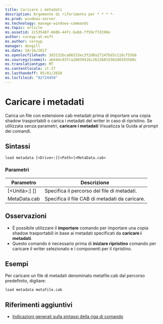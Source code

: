 ```yaml
---
title: Caricare i metadati
description: Argomento di riferimento per * * * *-
ms.prod: windows-server
ms.technology: manage-windows-commands
ms.topic: article
ms.assetid: 2c535487-668b-44fc-babb-ff59cf7d190e
author: coreyp-at-msft
ms.author: coreyp
manager: dongill
ms.date: 10/16/2017
ms.openlocfilehash: 3d3132bca86533ec3f2d0a27247bd3c116cf55b6
ms.sourcegitcommit: ab64dc83fca28039416c26226815502d0193500c
ms.translationtype: MT
ms.contentlocale: it-IT
ms.lasthandoff: 05/01/2020
ms.locfileid: "82724459"
---
```

# <a name="load-metadata"></a>Caricare i metadati



Carica un file con estensione cab metadati prima di importare una copia shadow trasportabili o carica i metadati del writer in caso di ripristino. Se utilizzata senza parametri, **caricare i metadati** Visualizza la Guida al prompt dei comandi.



## <a name="syntax"></a>Sintassi

```
load metadata [<Drive>:][<Path>]<MetaData.cab>
```

### <a name="parameters"></a>Parametri

|Parametro|Descrizione|
|---------|-----------|
|[\<Unità>:] [<Path>]|Specifica il percorso del file di metadati.|
|MetaData.cab|Specifica il file CAB di metadati da caricare.|

## <a name="remarks"></a>Osservazioni

-   È possibile utilizzare il **importare** comando per importare una copia shadow trasportabili in base ai metadati specificati da **caricare i metadati**.
-   Questo comando è necessario prima di **iniziare ripristino** comando per caricare il writer selezionato e i componenti per il ripristino.

## <a name="examples"></a>Esempi

Per caricare un file di metadati denominato metafile.cab dal percorso predefinito, digitare:
```
load metadata metafile.cab
```

## <a name="additional-references"></a>Riferimenti aggiuntivi

- [Indicazioni generali sulla sintassi della riga di comando](command-line-syntax-key.md)
